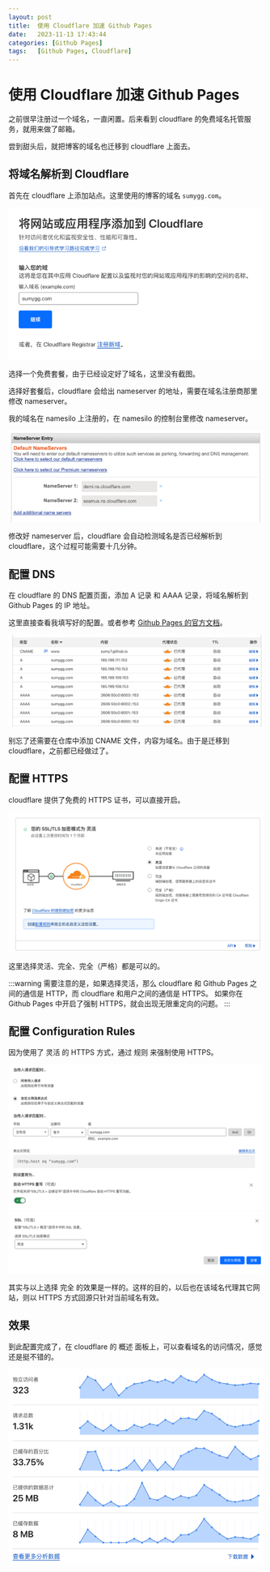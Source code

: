 ```yaml
---
layout: post
title:  使用 Cloudflare 加速 Github Pages
date:   2023-11-13 17:43:44
categories: [Github Pages]
tags:   [Github Pages, Cloudflare]
---
```


# 使用 Cloudflare 加速 Github Pages

之前很早注册过一个域名，一直闲置。后来看到 cloudflare 的免费域名托管服务，就用来做了邮箱。

尝到甜头后，就把博客的域名也迁移到 cloudflare 上面去。

## 将域名解析到 Cloudflare

首先在 cloudflare 上添加站点。这里使用的博客的域名 `sumygg.com`。

![添加新站点](./cloudflare-new-site.png)

选择一个免费套餐，由于已经设定好了域名，这里没有截图。

选择好套餐后，cloudflare 会给出 nameserver 的地址，需要在域名注册商那里修改 nameserver。

我的域名在 namesilo 上注册的，在 namesilo 的控制台里修改 nameserver。

![配置NameServer](./namesilo-nameserver.png)

修改好 nameserver 后，cloudflare 会自动检测域名是否已经解析到 cloudflare，这个过程可能需要十几分钟。

## 配置 DNS

在 cloudflare 的 DNS 配置页面，添加 A 记录 和 AAAA 记录，将域名解析到 Github Pages 的 IP 地址。

这里直接查看我填写好的配置。或者参考 [Github Pages 的官方文档](https://docs.github.com/zh/pages/configuring-a-custom-domain-for-your-github-pages-site/managing-a-custom-domain-for-your-github-pages-site#configuring-an-apex-domain)。

![DNS解析](./dns-records.png)

别忘了还需要在仓库中添加 CNAME 文件，内容为域名。由于是迁移到 cloudflare，之前都已经做过了。

## 配置 HTTPS

cloudflare 提供了免费的 HTTPS 证书，可以直接开启。

![HTTPS配置](./cloudflare-ssl.png)

这里选择灵活、完全、完全（严格）都是可以的。

:::warning
需要注意的是，如果选择灵活，那么 cloudflare 和 Github Pages 之间的通信是 HTTP，而 cloudflare 和用户之间的通信是 HTTPS。
如果你在 Github Pages 中开启了强制 HTTPS，就会出现无限重定向的问题。
:::

## 配置 Configuration Rules

因为使用了 灵活 的 HTTPS 方式，通过 规则 来强制使用 HTTPS。

![匹配网站](./cloudflare-configuration-rules-match.png)
![改写回源方式](./cloudflare-configuration-rules-ssl.png)

其实与以上选择 完全 的效果是一样的。这样的目的，以后也在该域名代理其它网站，则以 HTTPS 方式回源只针对当前域名有效。

## 效果

到此配置完成了，在 cloudflare 的 概述 面板上，可以查看域名的访问情况，感觉还是挺不错的。

![概述](./cloudflare-overview.png)
